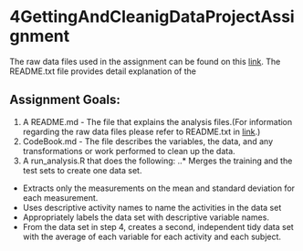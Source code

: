 # 4GettingAndCleanigDataProjectAssignment

The raw data files used in the assignment can be found on this [link](https://d396qusza40orc.cloudfront.net/getdata%2Fprojectfiles%2FUCI%20HAR%20Dataset.zip).
The README.txt file provides detail explanation of the 
## Assignment Goals:
1. A README.md - The file  that explains the analysis files.(For information regarding the raw data files please refer to README.txt in [link](https://d396qusza40orc.cloudfront.net/getdata%2Fprojectfiles%2FUCI%20HAR%20Dataset.zip).)
2. CodeBook.md - The file describes the variables, the data, and any transformations or work performed to clean up the data.
3. A run_analysis.R that does the following:
..* Merges the training and the test sets to create one data set.
* Extracts only the measurements on the mean and standard deviation for each measurement.
* Uses descriptive activity names to name the activities in the data set
* Appropriately labels the data set with descriptive variable names.
* From the data set in step 4, creates a second, independent tidy data set with the average of each variable for each activity and each subject.
